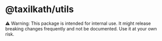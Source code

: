 # @taxilkath/utils

⚠️ Warning: This package is intended for internal use. It might release breaking changes frequently and not be documented. Use it at your own risk.

